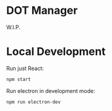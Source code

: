 # DOT Manager

W.I.P.

# Local Development

Run just React:

```bash
npm start
```

Run electron in development mode:

```bash
npm run electron-dev
```
